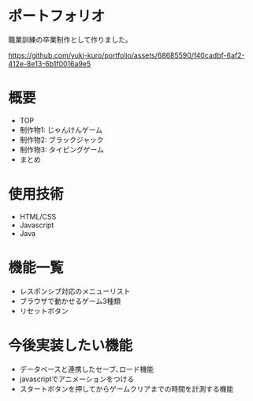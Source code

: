 # ポートフォリオ
職業訓練の卒業制作として作りました｡


https://github.com/yuki-kuro/portfolio/assets/68685590/f40cadbf-6af2-412e-8e13-6b1f0016a9e5


# 概要
* TOP
* 制作物1: じゃんけんゲーム
* 制作物2: ブラックジャック
* 制作物3: タイピングゲーム
* まとめ
# 使用技術
* HTML/CSS
* Javascript
* Java
# 機能一覧
* レスポンシブ対応のメニューリスト
* ブラウザで動かせるゲーム3種類
* リセットボタン
# 今後実装したい機能
* データベースと連携したセーブ､ロード機能
* javascriptでアニメーションをつける
* スタートボタンを押してからゲームクリアまでの時間を計測する機能


